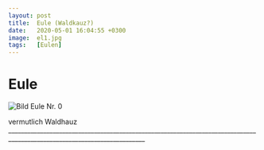```yaml
---
layout: post
title:  Eule (Waldkauz?)
date:   2020-05-01 16:04:55 +0300
image:  el1.jpg
tags:   [Eulen]
---
```

# Eule

![Bild Eule Nr. 0]({{site.baseurl}}/img/00.jpg)

vermutlich Waldhauz _________________________________________________________________________________________________________________________
